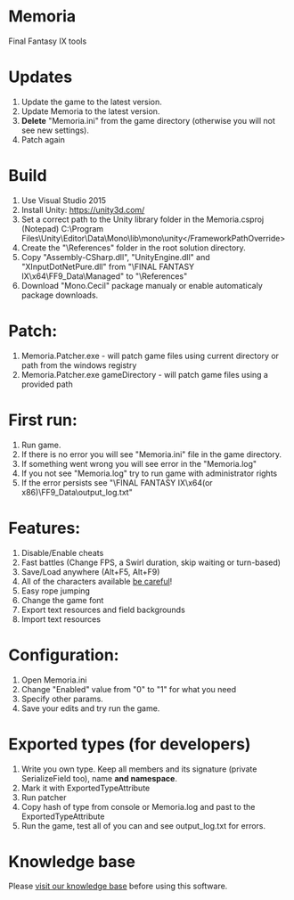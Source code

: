 # Memoria
Final Fantasy IX tools

# Updates
1. Update the game to the latest version.
2. Update Memoria to the latest version.
3. **Delete** "Memoria.ini" from the game directory (otherwise you will not see new settings).
4. Patch again


# Build
1. Use Visual Studio 2015
2. Install Unity: https://unity3d.com/
3. Set a correct path to the Unity library folder in the Memoria.csproj (Notepad)
<FrameworkPathOverride>C:\Program Files\Unity\Editor\Data\Mono\lib\mono\unity\</FrameworkPathOverride>
4. Create the "\References" folder in the root solution directory.
5. Copy "Assembly-CSharp.dll", "UnityEngine.dll" and "XInputDotNetPure.dll" from "\FINAL FANTASY IX\x64\FF9_Data\Managed" to "\References"
6. Download "Mono.Cecil" package manualy or enable automaticaly package downloads.


# Patch:
1. Memoria.Patcher.exe - will patch game files using current directory or path from the windows registry
2. Memoria.Patcher.exe gameDirectory - will patch game files using a provided path


# First run:
1. Run game.
2. If there is no error you will see "Memoria.ini" file in the game directory.
3. If something went wrong you will see error in the "Memoria.log"
4. If you not see "Memoria.log" try to run game with administrator rights
5. If the error persists see "\FINAL FANTASY IX\x64(or x86)\FF9_Data\output_log.txt"


# Features:
1. Disable/Enable cheats
2. Fast battles (Change FPS, a Swirl duration, skip waiting or turn-based)
3. Save/Load anywhere (Alt+F5, Alt+F9) 
4. All of the characters available [be careful](https://github.com/Albeoris/Memoria/issues/3)!
5. Easy rope jumping
6. Change the game font
7. Export text resources and field backgrounds
8. Import text resources


# Configuration:
1. Open Memoria.ini
2. Change "Enabled" value from "0" to "1" for what you need
3. Specify other params.
4. Save your edits and try run the game.


# Exported types (for developers)
1. Write you own type. Keep all members and its signature (private SerializeField too), name **and namespace**.
2. Mark it with ExportedTypeAttribute
3. Run patcher
4. Copy hash of type from console or Memoria.log and past to the ExportedTypeAttribute
5. Run the game, test all of you can and see output_log.txt for errors.

# Knowledge base
Please [visit our knowledge base](../../wiki#knowledge-base) before using this software.
